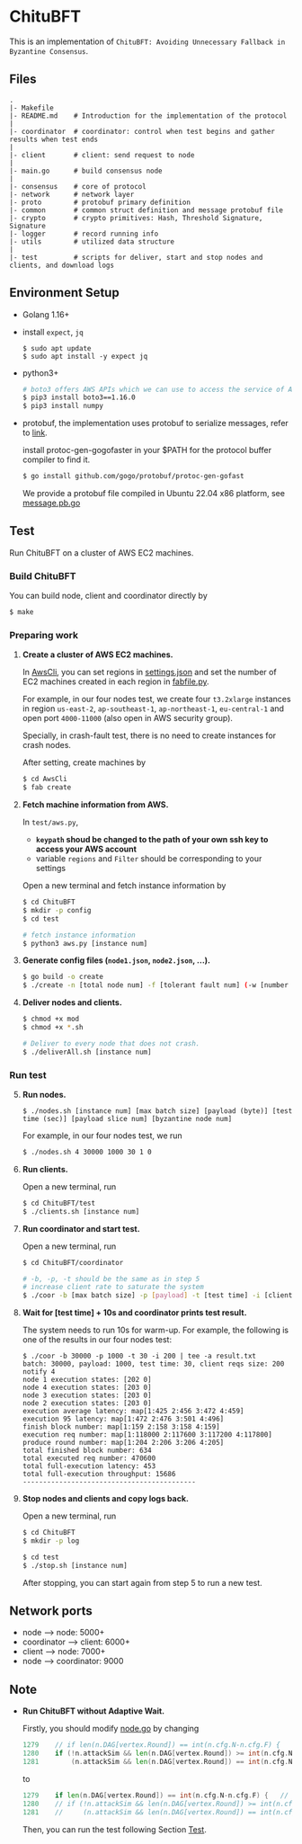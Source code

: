 # ChituBFT
This is an implementation of `ChituBFT: Avoiding Unnecessary Fallback in Byzantine Consensus`.

## Files
```
.
|- Makefile
|- README.md    # Introduction for the implementation of the protocol
|
|- coordinator  # coordinator: control when test begins and gather results when test ends
|
|- client       # client: send request to node
|
|- main.go      # build consensus node
|
|- consensus    # core of protocol
|- network      # network layer
|- proto        # protobuf primary definition
|- common       # common struct definition and message protobuf file
|- crypto       # crypto primitives: Hash, Threshold Signature, Signature
|- logger       # record running info
|- utils        # utilized data structure
|
|- test         # scripts for deliver, start and stop nodes and clients, and download logs
```

## Environment Setup
* Golang 1.16+

* install `expect`, `jq`
  ```
  $ sudo apt update
  $ sudo apt install -y expect jq
  ```

* python3+
  ```bash
  # boto3 offers AWS APIs which we can use to access the service of AWS in a shell 
  $ pip3 install boto3==1.16.0
  $ pip3 install numpy
  ```

* protobuf, the implementation uses protobuf to serialize messages, refer to [link](https://github.com/gogo/protobuf).  

    install protoc-gen-gogofaster in your $PATH for the protocol buffer compiler to find it.
    ```bash
    $ go install github.com/gogo/protobuf/protoc-gen-gofast
    ```

    We provide a protobuf file compiled in Ubuntu 22.04 x86 platform, see [message.pb.go](./common/message.pb.go)

## Test
Run ChituBFT on a cluster of AWS EC2 machines.

### Build ChituBFT
You can build node, client and coordinator directly by
```bash
$ make
```

### Preparing work

1. **Create a cluster of AWS EC2 machines.**  
    
    In [AwsCli](../AwsCli/), you can set regions in [settings.json](../AwsCli/settings.json) and set the number of EC2 machines created in each region in [fabfile.py](../AwsCli/fabfile.py).   

    For example, in our four nodes test, we create four `t3.2xlarge` instances in region `us-east-2`, `ap-southeast-1`, `ap-northeast-1`, `eu-central-1` and open port `4000-11000` (also open in AWS security group).    

    Specially, in crash-fault test, there is no need to create instances for crash nodes.

    After setting, create machines by
    ```bash
    $ cd AwsCli
    $ fab create
    ```

2. **Fetch machine information from AWS.**  

    In `test/aws.py`,   
    - **`keypath` shoud be changed to the path of your own ssh key to access your AWS account** 
    - variable `regions` and `Filter` should be corresponding to your settings
    
    Open a new terminal and fetch instance information by
    ```bash
    $ cd ChituBFT
    $ mkdir -p config
    $ cd test

    # fetch instance information
    $ python3 aws.py [instance num]
    ```

3. **Generate config files (`node1.json`, `node2.json`, ...).**
    ```bash
    $ go build -o create
    $ ./create -n [total node num] -f [tolerant fault num] (-w [number of crash nodes with no config files])
    ```

4. **Deliver nodes and clients.**   
    ```bash
    $ chmod +x mod
    $ chmod +x *.sh
    
    # Deliver to every node that does not crash.
    $ ./deliverAll.sh [instance num]
    ```

### Run test

5. **Run nodes.**
   ```
   $ ./nodes.sh [instance num] [max batch size] [payload (byte)] [test time (sec)] [payload slice num] [byzantine node num]
   ```

   For example, in our four nodes test, we run
   ```bash
   $ ./nodes.sh 4 30000 1000 30 1 0
   ```

6. **Run clients.**

   Open a new terminal, run
   ```bash
   $ cd ChituBFT/test
   $ ./clients.sh [instance num]
   ```

7. **Run coordinator and start test.**

   Open a new terminal, run
   ```bash
   $ cd ChituBFT/coordinator

   # -b, -p, -t should be the same as in step 5
   # increase client rate to saturate the system
   $ ./coor -b [max batch size] -p [payload] -t [test time] -i [client rate: req num per 50ms] | tee -a result.txt
   ```

8. **Wait for [test time] + 10s and coordinator prints test result.**

   The system needs to run 10s for warm-up. 
   For example, the following is one of the results in our four nodes test:
   ```
   $ ./coor -b 30000 -p 1000 -t 30 -i 200 | tee -a result.txt
   batch: 30000, payload: 1000, test time: 30, client reqs size: 200
   notify 4
   node 1 execution states: [202 0] 
   node 4 execution states: [203 0] 
   node 3 execution states: [203 0] 
   node 2 execution states: [203 0] 
   execution average latency: map[1:425 2:456 3:472 4:459]
   execution 95 latency: map[1:472 2:476 3:501 4:496]
   finish block number: map[1:159 2:158 3:158 4:159]
   execution req number: map[1:118000 2:117600 3:117200 4:117800]
   produce round number: map[1:204 2:206 3:206 4:205]
   total finished block number: 634
   total executed req number: 470600
   total full-execution latency: 453
   total full-execution throughput: 15686
   -------------------------------------------
   ```

9. **Stop nodes and clients and copy logs back.**
   
   Open a new terminal, run
   ```bash
   $ cd ChituBFT
   $ mkdir -p log

   $ cd test
   $ ./stop.sh [instance num]
   ```

   After stopping, you can start again from step 5 to run a new test.

## Network ports

* node --> node: 5000+
* coordinator --> client: 6000+
* client --> node: 7000+
* node --> coordinator: 9000

## Note

* **Run ChituBFT without Adaptive Wait.**

    Firstly, you should modify [node.go](./consensus/node.go) by changing
    ```go
    1279	// if len(n.DAG[vertex.Round]) == int(n.cfg.N-n.cfg.F) {	// without adaptive wait
	1280    if (!n.attackSim && len(n.DAG[vertex.Round]) >= int(n.cfg.N-n.cfg.F) && len(n.weakCerts[vertex.Round]) == 0) ||
	1281	    (n.attackSim && len(n.DAG[vertex.Round]) == int(n.cfg.N)) {		// under attack simulation
    ```
    to
    ```go
    1279	if len(n.DAG[vertex.Round]) == int(n.cfg.N-n.cfg.F) {	// without adaptive wait
	1280    // if (!n.attackSim && len(n.DAG[vertex.Round]) >= int(n.cfg.N-n.cfg.F) && len(n.weakCerts[vertex.Round]) == 0) ||
	1281	//     (n.attackSim && len(n.DAG[vertex.Round]) == int(n.cfg.N)) {		// under attack simulation
    ```

    Then, you can run the test following Section [Test](#Test).
